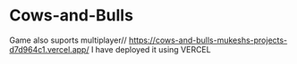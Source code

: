 # Cows-and-Bulls
Game also suports multiplayer//
https://cows-and-bulls-mukeshs-projects-d7d964c1.vercel.app/
I have deployed it using VERCEL

